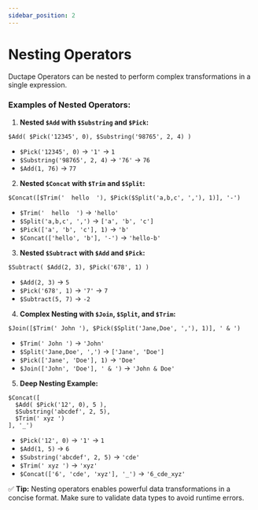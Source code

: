 ```yaml
---
sidebar_position: 2
---
```

# Nesting Operators
Ductape Operators can be nested to perform complex transformations in a single expression.

### **Examples of Nested Operators:**

1. **Nested `$Add` with `$Substring` and `$Pick`:**  
```plaintext
$Add( $Pick('12345', 0), $Substring('98765', 2, 4) )
```
- `$Pick('12345', 0)` → `'1'` → `1`
- `$Substring('98765', 2, 4)` → `'76'` → `76`
- `$Add(1, 76)` → `77`

2. **Nested `$Concat` with `$Trim` and `$Split`:**  
```plaintext
$Concat([$Trim('  hello  '), $Pick($Split('a,b,c', ','), 1)], '-')
```
- `$Trim('  hello  ')` → `'hello'`
- `$Split('a,b,c', ',')` → `['a', 'b', 'c']`
- `$Pick(['a', 'b', 'c'], 1)` → `'b'`
- `$Concat(['hello', 'b'], '-')` → `'hello-b'`

3. **Nested `$Subtract` with `$Add` and `$Pick`:**  
```plaintext
$Subtract( $Add(2, 3), $Pick('678', 1) )
```
- `$Add(2, 3)` → `5`
- `$Pick('678', 1)` → `'7'` → `7`
- `$Subtract(5, 7)` → `-2`

4. **Complex Nesting with `$Join`, `$Split`, and `$Trim`:**  
```plaintext
$Join([$Trim(' John '), $Pick($Split('Jane,Doe', ','), 1)], ' & ')
```
- `$Trim(' John ')` → `'John'`
- `$Split('Jane,Doe', ',')` → `['Jane', 'Doe']`
- `$Pick(['Jane', 'Doe'], 1)` → `'Doe'`
- `$Join(['John', 'Doe'], ' & ')` → `'John & Doe'`

5. **Deep Nesting Example:**  
```plaintext
$Concat([
  $Add( $Pick('12', 0), 5 ),
  $Substring('abcdef', 2, 5),
  $Trim(' xyz ')
], '_')
```
- `$Pick('12', 0)` → `'1'` → `1`
- `$Add(1, 5)` → `6`
- `$Substring('abcdef', 2, 5)` → `'cde'`
- `$Trim(' xyz ')` → `'xyz'`
- `$Concat(['6', 'cde', 'xyz'], '_')` → `'6_cde_xyz'`

✅ **Tip:** Nesting operators enables powerful data transformations in a concise format. Make sure to validate data types to avoid runtime errors.

